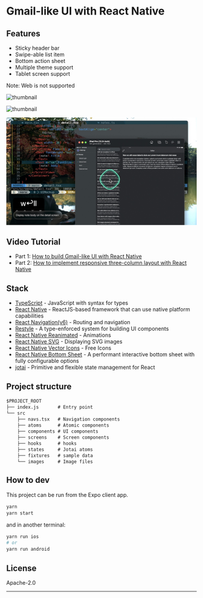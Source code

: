 # Gmail-like UI with React Native

## Features

- Sticky header bar
- Swipe-able list item
- Bottom action sheet
- Multiple theme support
- Tablet screen support

Note: Web is not supported

![thumbnail](./doc/thumb1.jpg)

![thumbnail](./doc/thumb2.jpg)

![thumbnail](./doc/thumb3.jpg)

## Video Tutorial

- Part 1: [How to build Gmail-like UI with React Native](https://www.youtube.com/watch?v=w-M9UFHLAl0)
- Part 2: [How to implement responsive three-column layout with React Native](https://www.youtube.com/watch?v=JU4VBbe23jg)

## Stack

- [TypeScript](https://www.typescriptlang.org/) - JavaScript with syntax for types
- [React Native](https://reactnative.dev/) - ReactJS-based framework that can use native platform capabilities
- [React Navigation(v6)](https://reactnavigation.org/) - Routing and navigation
- [Restyle](https://github.com/Shopify/restyle) - A type-enforced system for building UI components
- [React Native Reanimated](https://docs.swmansion.com/react-native-reanimated/) - Animations
- [React Native SVG](https://github.com/react-native-svg/react-native-svg) - Displaying SVG images
- [React Native Vector Icons](https://github.com/oblador/react-native-vector-icons) - Free Icons
- [React Native Bottom Sheet](https://github.com/gorhom/react-native-bottom-sheet) - A performant interactive bottom sheet with fully configurable options
- [jotai](https://jotai.org/) - Primitive and flexible state management for React

## Project structure

```
$PROJECT_ROOT
├── index.js       # Entry point
└── src
    ├── navs.tsx   # Navigation components
    ├── atoms      # Atomic components
    ├── components # UI components
    ├── screens    # Screen components
    ├── hooks      # hooks
    ├── states     # Jotai atoms
    ├── fixtures   # sample data
    └── images     # Image files
```

## How to dev

This project can be run from the Expo client app.

```sh
yarn
yarn start
```

and in another terminal:

```sh
yarn run ios
# or
yarn run android
```

## License

Apache-2.0

---

